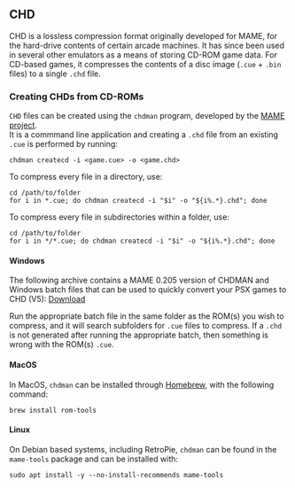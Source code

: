 ## CHD

CHD is a lossless compression format originally developed for MAME, for the hard-drive contents of certain arcade machines. It has since been used in several other emulators as a means of storing CD-ROM game data. For CD-based games, it compresses the contents of a disc image (`.cue` + `.bin` files) to a single `.chd` file.

### Creating CHDs from CD-ROMs

`CHD` files can be created using the `chdman` program, developed by the [MAME project](https://mamedev.org).    
It is a commmand line application and creating a `.chd` file from an existing `.cue` is performed by running:

```shell
chdman createcd -i <game.cue> -o <game.chd>
```

To compress every file in a directory, use:

```shell
cd /path/to/folder
for i in *.cue; do chdman createcd -i "$i" -o "${i%.*}.chd"; done
```

To compress every file in subdirectories within a folder, use:

```shell
cd /path/to/folder
for i in */*.cue; do chdman createcd -i "$i" -o "${i%.*}.chd"; done
```


#### Windows

The following archive contains a MAME 0.205 version of CHDMAN and Windows batch files that can be used to quickly convert your PSX games to CHD (V5): [Download](https://drive.google.com/file/d/0B-ElaPpvBHs5aUd0QUM3c05kY2c/view?usp=sharing)

Run the appropriate batch file in the same folder as the ROM(s) you wish to compress, and it will search subfolders for `.cue` files to compress. If a `.chd` is not generated after running the appropriate batch, then something is wrong with the ROM(s) `.cue`.

#### MacOS

In MacOS, `chdman` can be installed through [Homebrew](https://brew.sh/), with the following command:

```shell
brew install rom-tools
```

#### Linux

On Debian based systems, including RetroPie, `chdman` can be found in the `mame-tools` package and can be installed with:

```shell
sudo apt install -y --no-install-recommends mame-tools
```
